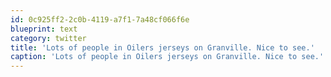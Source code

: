 ```yaml
---
id: 0c925ff2-2c0b-4119-a7f1-7a48cf066f6e
blueprint: text
category: twitter
title: 'Lots of people in Oilers jerseys on Granville. Nice to see.'
caption: 'Lots of people in Oilers jerseys on Granville. Nice to see.'
---
```

